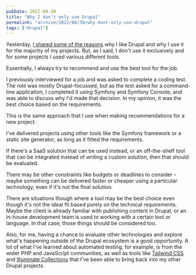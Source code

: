 ```yaml
---
pubDate: 2022-08-30
title: "Why I don't only use Drupal"
permalink: "archive/2022/08/30/why-dont-only-use-drupal"
tags: ["drupal"]
---
```


Yesterday, [I shared some of the reasons]({{site.url}}/archive/2022/08/29/why-like-drupal) why I like Drupal and why I use it for the majority of my projects. But, as I said, I don't use it exclusively and for some projects I used various different tools.

Essentially, I always try to recommend and use the best tool for the job.

I previously interviewed for a job and was asked to complete a coding test. The role was mostly Drupal-focussed, but as the test asked for a command-line application, I completed it using Symfony and Symfony Console, and was able to discuss why I'd made that decision. In my opinion, it was the best choice based on the requirements.

This is the same approach that I use when making recommendations for a new project.

I've delivered projects using other tools like the Symfony framework or a static site generator, as long as it fitted the requirements.

If there's a SaaS solution that can be used instead, or an off-the-shelf tool that can be integrated instead of writing a custom solution, then that should be evaluated.

There may be other constraints like budgets or deadlines to consider - maybe something can be delivered faster or cheaper using a particular technology, even if it's not the final solution.

There are situations though where a tool may be the best choice even though it's not the ideal fit based purely on the technical requirements. Maybe the client is already familiar with publishing content in Drupal, or an in-house development team is used to working with a certain tool or language. In that case, those things should be considered too.

Also, for me, having a chance to evaluate other technologies and explore what's happening outside of the Drupal ecosystem is a good opportunity. A lot of what I've learned about automated testing, for example, is from the wider PHP and JavaScript communities, as well as tools like [Tailwind CSS]({{site.url}}/talks/taking-flight-with-tailwind-css) and [Illuminate Collections]({{site.url}}//talks/using-illuminate-collections-outside-laravel) that I've been able to bring back into my other Drupal projects.
